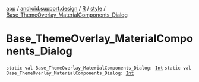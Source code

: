 [app](../../../index.md) / [android.support.design](../../index.md) / [R](../index.md) / [style](index.md) / [Base_ThemeOverlay_MaterialComponents_Dialog](./-base_-theme-overlay_-material-components_-dialog.md)

# Base_ThemeOverlay_MaterialComponents_Dialog

`static val Base_ThemeOverlay_MaterialComponents_Dialog: `[`Int`](https://kotlinlang.org/api/latest/jvm/stdlib/kotlin/-int/index.html)
`static val Base_ThemeOverlay_MaterialComponents_Dialog: `[`Int`](https://kotlinlang.org/api/latest/jvm/stdlib/kotlin/-int/index.html)